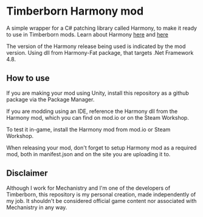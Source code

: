 # Timberborn Harmony mod
A simple wrapper for a C# patching library called Harmony, to make it ready to use in Timberborn mods. Learn about Harmony [here](https://github.com/pardeike/Harmony) and [here](https://harmony.pardeike.net/)

The version of the Harmony release being used is indicated by the mod version. Using dll from Harmony-Fat package, that targets .Net Framework 4.8.

## How to use
If you are making your mod using Unity, install this repository as a github package via the Package Manager.

If you are modding using an IDE, reference the Harmony dll from the Harmony mod, which you can find on mod.io or on the Steam Workshop.

To test it in-game, install the Harmony mod from mod.io or Steam Workshop.

When releasing your mod, don't forget to setup Harmony mod as a required mod, both in manifest.json and on the site you are uploading it to.

## Disclaimer
Although I work for Mechanistry and I'm one of the developers of Timberborn, this repository is my personal creation, made independently of my job. It shouldn't be considered official game content nor associated with Mechanistry in any way.
